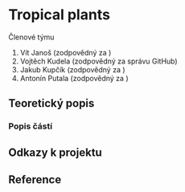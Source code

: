 # Tropical plants
Členové týmu

1. Vít Janoš (zodpovědný za )
2. Vojtěch Kudela (zodpovědný za správu GitHub)
3. Jakub Kupčík (zodpovědný za )
4. Antonín Putala (zodpovědný za )


## Teoretický popis


### Popis částí


## Odkazy k projektu



## Reference

